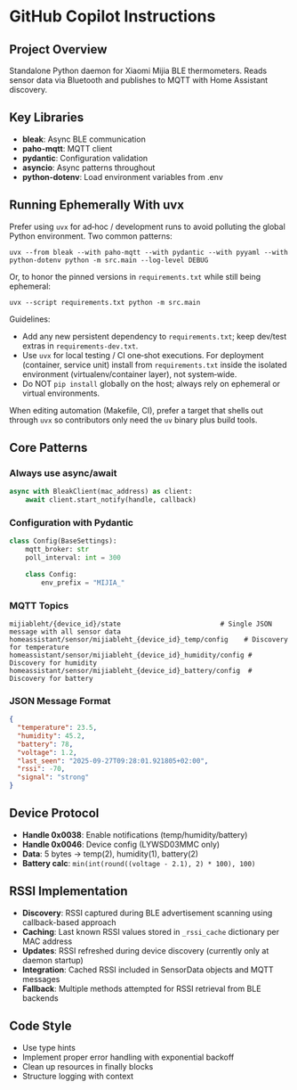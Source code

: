 # GitHub Copilot Instructions

## Project Overview
Standalone Python daemon for Xiaomi Mijia BLE thermometers. Reads sensor data via Bluetooth and publishes to MQTT with Home Assistant discovery.

## Key Libraries
- **bleak**: Async BLE communication
- **paho-mqtt**: MQTT client
- **pydantic**: Configuration validation
- **asyncio**: Async patterns throughout
- **python-dotenv**: Load environment variables from .env

## Running Ephemerally With uvx
Prefer using `uvx` for ad‑hoc / development runs to avoid polluting the global Python environment. Two common patterns:

```
uvx --from bleak --with paho-mqtt --with pydantic --with pyyaml --with python-dotenv python -m src.main --log-level DEBUG
```

Or, to honor the pinned versions in `requirements.txt` while still being ephemeral:

```
uvx --script requirements.txt python -m src.main
```

Guidelines:
- Add any new persistent dependency to `requirements.txt`; keep dev/test extras in `requirements-dev.txt`.
- Use `uvx` for local testing / CI one‑shot executions. For deployment (container, service unit) install from `requirements.txt` inside the isolated environment (virtualenv/container layer), not system‑wide.
- Do NOT `pip install` globally on the host; always rely on ephemeral or virtual environments.

When editing automation (Makefile, CI), prefer a target that shells out through `uvx` so contributors only need the `uv` binary plus build tools.

## Core Patterns

### Always use async/await
```python
async with BleakClient(mac_address) as client:
    await client.start_notify(handle, callback)
```

### Configuration with Pydantic
```python
class Config(BaseSettings):
    mqtt_broker: str
    poll_interval: int = 300
    
    class Config:
        env_prefix = "MIJIA_"
```

### MQTT Topics
```
mijiableht/{device_id}/state                         # Single JSON message with all sensor data
homeassistant/sensor/mijiableht_{device_id}_temp/config    # Discovery for temperature
homeassistant/sensor/mijiableht_{device_id}_humidity/config # Discovery for humidity  
homeassistant/sensor/mijiableht_{device_id}_battery/config  # Discovery for battery
```

### JSON Message Format
```json
{
  "temperature": 23.5,
  "humidity": 45.2, 
  "battery": 78,
  "voltage": 1.2,
  "last_seen": "2025-09-27T09:28:01.921805+02:00",
  "rssi": -70,
  "signal": "strong"
}
```

## Device Protocol
- **Handle 0x0038**: Enable notifications (temp/humidity/battery)
- **Handle 0x0046**: Device config (LYWSD03MMC only) 
- **Data**: 5 bytes → temp(2), humidity(1), battery(2)
- **Battery calc**: `min(int(round((voltage - 2.1), 2) * 100), 100)`

## RSSI Implementation
- **Discovery**: RSSI captured during BLE advertisement scanning using callback-based approach
- **Caching**: Last known RSSI values stored in `_rssi_cache` dictionary per MAC address  
- **Updates**: RSSI refreshed during device discovery (currently only at daemon startup)
- **Integration**: Cached RSSI included in SensorData objects and MQTT messages
- **Fallback**: Multiple methods attempted for RSSI retrieval from BLE backends

## Code Style
- Use type hints
- Implement proper error handling with exponential backoff
- Clean up resources in finally blocks
- Structure logging with context